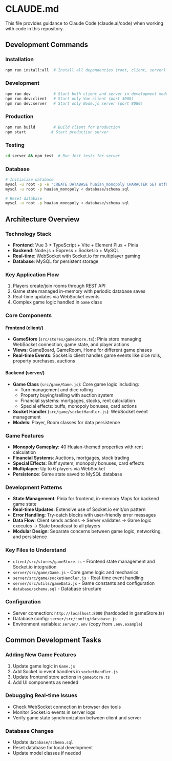 # CLAUDE.md

This file provides guidance to Claude Code (claude.ai/code) when working with code in this repository.

## Development Commands

### Installation
```bash
npm run install:all  # Install all dependencies (root, client, server)
```

### Development
```bash
npm run dev          # Start both client and server in development mode
npm run dev:client   # Start only Vue client (port 3000)
npm run dev:server   # Start only Node.js server (port 8080)
```

### Production
```bash
npm run build        # Build client for production
npm start           # Start production server
```

### Testing
```bash
cd server && npm test  # Run Jest tests for server
```

### Database
```bash
# Initialize database
mysql -u root -p -e "CREATE DATABASE huaian_monopoly CHARACTER SET utf8mb4 COLLATE utf8mb4_unicode_ci;"
mysql -u root -p huaian_monopoly < database/schema.sql

# Reset database
mysql -u root -p huaian_monopoly < database/schema.sql
```

## Architecture Overview

### Technology Stack
- **Frontend**: Vue 3 + TypeScript + Vite + Element Plus + Pinia
- **Backend**: Node.js + Express + Socket.io + MySQL
- **Real-time**: WebSocket with Socket.io for multiplayer gaming
- **Database**: MySQL for persistent storage

### Key Application Flow
1. Players create/join rooms through REST API
2. Game state managed in-memory with periodic database saves
3. Real-time updates via WebSocket events
4. Complex game logic handled in `Game` class

### Core Components

#### Frontend (client/)
- **GameStore** (`src/stores/gameStore.ts`): Pinia store managing WebSocket connection, game state, and player actions
- **Views**: GameBoard, GameRoom, Home for different game phases
- **Real-time Events**: Socket.io client handles game events like dice rolls, property purchases, auctions

#### Backend (server/)
- **Game Class** (`src/game/Game.js`): Core game logic including:
  - Turn management and dice rolling
  - Property buying/selling with auction system
  - Financial systems: mortgages, stocks, rent calculation
  - Special effects: buffs, monopoly bonuses, card actions
- **Socket Handler** (`src/game/socketHandler.js`): WebSocket event management
- **Models**: Player, Room classes for data persistence

### Game Features
- **Monopoly Gameplay**: 40 Huaian-themed properties with rent calculation
- **Financial Systems**: Auctions, mortgages, stock trading
- **Special Effects**: Buff system, monopoly bonuses, card effects
- **Multiplayer**: Up to 6 players via WebSocket
- **Persistence**: Game state saved to MySQL database

### Development Patterns
- **State Management**: Pinia for frontend, in-memory Maps for backend game state
- **Real-time Updates**: Extensive use of Socket.io emit/on pattern
- **Error Handling**: Try-catch blocks with user-friendly error messages
- **Data Flow**: Client sends actions → Server validates → Game logic executes → State broadcast to all players
- **Modular Design**: Separate concerns between game logic, networking, and persistence

### Key Files to Understand
- `client/src/stores/gameStore.ts` - Frontend state management and Socket.io integration
- `server/src/game/Game.js` - Core game logic and mechanics
- `server/src/game/socketHandler.js` - Real-time event handling
- `server/src/utils/gameData.js` - Game constants and configuration
- `database/schema.sql` - Database structure

### Configuration
- Server connection: `http://localhost:8080` (hardcoded in gameStore.ts)
- Database config: `server/src/config/database.js`
- Environment variables: `server/.env` (copy from `.env.example`)

## Common Development Tasks

### Adding New Game Features
1. Update game logic in `Game.js`
2. Add Socket.io event handlers in `socketHandler.js`
3. Update frontend store actions in `gameStore.ts`
4. Add UI components as needed

### Debugging Real-time Issues
- Check WebSocket connection in browser dev tools
- Monitor Socket.io events in server logs
- Verify game state synchronization between client and server

### Database Changes
- Update `database/schema.sql`
- Reset database for local development
- Update model classes if needed